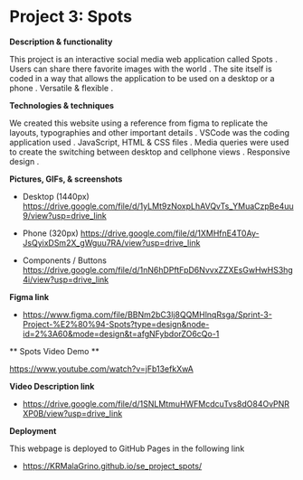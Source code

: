 # Project 3: Spots

**Description & functionality**

This project is an interactive social media web application called Spots . Users can share there favorite images with the world . The site itself is coded in a way that allows the application to be used on a desktop or a phone . Versatile & flexible .

**Technologies & techniques**

We created this website using a reference from figma to replicate the layouts, typographies and other important details . VSCode was the coding application used . JavaScript, HTML & CSS files . Media queries were used to create the switching between desktop and cellphone views . Responsive design .

**Pictures, GIFs, & screenshots**

- Desktop (1440px)
  https://drive.google.com/file/d/1yLMt9zNoxpLhAVQvTs_YMuaCzpBe4uu9/view?usp=drive_link

- Phone (320px)
  https://drive.google.com/file/d/1XMHfnE4T0Ay-JsQyixDSm2X_gWguu7RA/view?usp=drive_link

- Components / Buttons
  https://drive.google.com/file/d/1nN6hDPftFpD6NvvxZZXEsGwHwHS3hg4i/view?usp=drive_link

**Figma link**

- https://www.figma.com/file/BBNm2bC3lj8QQMHlnqRsga/Sprint-3-Project-%E2%80%94-Spots?type=design&node-id=2%3A60&mode=design&t=afgNFybdorZO6cQo-1

** Spots Video Demo **

https://www.youtube.com/watch?v=jFb13efkXwA

**Video Description link**

- https://drive.google.com/file/d/1SNLMtmuHWFMcdcuTvs8dO84OvPNRXP0B/view?usp=drive_link

**Deployment**

This webpage is deployed to GitHub Pages in the following link

- https://KRMalaGrino.github.io/se_project_spots/
